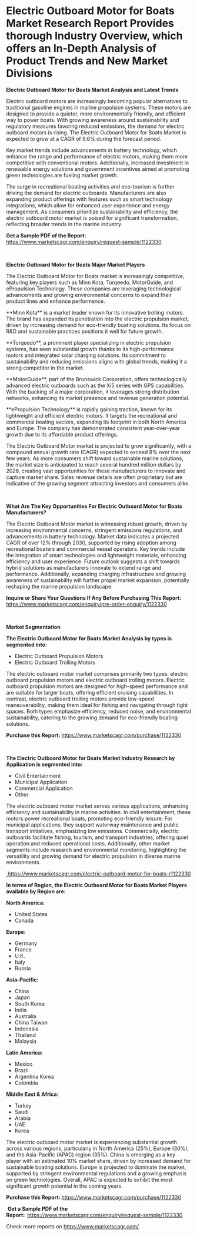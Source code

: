 <p><h1>Electric Outboard Motor for Boats Market Research Report Provides thorough Industry Overview, which offers an In-Depth Analysis of Product Trends and New Market Divisions</h1></p><p><strong>Electric Outboard Motor for Boats Market Analysis and Latest Trends</strong></p>
<p><p>Electric outboard motors are increasingly becoming popular alternatives to traditional gasoline engines in marine propulsion systems. These motors are designed to provide a quieter, more environmentally friendly, and efficient way to power boats. With growing awareness around sustainability and regulatory measures favoring reduced emissions, the demand for electric outboard motors is rising. The Electric Outboard Motor for Boats Market is expected to grow at a CAGR of 9.6% during the forecast period. </p><p>Key market trends include advancements in battery technology, which enhance the range and performance of electric motors, making them more competitive with conventional motors. Additionally, increased investment in renewable energy solutions and government incentives aimed at promoting green technologies are fueling market growth. </p><p>The surge in recreational boating activities and eco-tourism is further driving the demand for electric outboards. Manufacturers are also expanding product offerings with features such as smart technology integrations, which allow for enhanced user experience and energy management. As consumers prioritize sustainability and efficiency, the electric outboard motor market is poised for significant transformation, reflecting broader trends in the marine industry.</p></p>
<p><strong>Get a Sample PDF of the Report:&nbsp;</strong> <a href="https://www.marketscagr.com/enquiry/request-sample/1122330?utm_campaign=1909&utm_medium=2&utm_source=Github&utm_content=ia&utm_term=22022025&utm_id=electric-outboard-motor-for-boats">https://www.marketscagr.com/enquiry/request-sample/1122330</a></p>
<p>&nbsp;</p>
<p><strong>Electric Outboard Motor for Boats Major Market Players</strong></p>
<p><p>The Electric Outboard Motor for Boats market is increasingly competitive, featuring key players such as Minn Kota, Torqeedo, MotorGuide, and ePropulsion Technology. These companies are leveraging technological advancements and growing environmental concerns to expand their product lines and enhance performance.</p><p>**Minn Kota** is a market leader known for its innovative trolling motors. The brand has expanded its penetration into the electric propulsion market, driven by increasing demand for eco-friendly boating solutions. Its focus on R&D and sustainable practices positions it well for future growth.</p><p>**Torqeedo**, a prominent player specializing in electric propulsion systems, has seen substantial growth thanks to its high-performance motors and integrated solar charging solutions. Its commitment to sustainability and reducing emissions aligns with global trends, making it a strong competitor in the market.</p><p>**MotorGuide**, part of the Brunswick Corporation, offers technologically advanced electric outboards such as the Xi5 series with GPS capabilities. With the backing of a major corporation, it leverages strong distribution networks, enhancing its market presence and revenue generation potential.</p><p>**ePropulsion Technology** is rapidly gaining traction, known for its lightweight and efficient electric motors. It targets the recreational and commercial boating sectors, expanding its footprint in both North America and Europe. The company has demonstrated consistent year-over-year growth due to its affordable product offerings.</p><p>The Electric Outboard Motor market is projected to grow significantly, with a compound annual growth rate (CAGR) expected to exceed 8% over the next few years. As more consumers shift toward sustainable marine solutions, the market size is anticipated to reach several hundred million dollars by 2026, creating vast opportunities for these manufacturers to innovate and capture market share. Sales revenue details are often proprietary but are indicative of the growing segment attracting investors and consumers alike.</p></p>
<p>&nbsp;</p>
<p><strong>What Are The Key Opportunities For Electric Outboard Motor for Boats Manufacturers?</strong></p>
<p><p>The Electric Outboard Motor market is witnessing robust growth, driven by increasing environmental concerns, stringent emissions regulations, and advancements in battery technology. Market data indicates a projected CAGR of over 12% through 2030, supported by rising adoption among recreational boaters and commercial vessel operators. Key trends include the integration of smart technologies and lightweight materials, enhancing efficiency and user experience. Future outlook suggests a shift towards hybrid solutions as manufacturers innovate to extend range and performance. Additionally, expanding charging infrastructure and growing awareness of sustainability will further propel market expansion, potentially reshaping the marine propulsion landscape.</p></p>
<p><strong>Inquire or Share Your Questions If Any Before Purchasing This Report:</strong> <a href="https://www.marketscagr.com/enquiry/pre-order-enquiry/1122330?utm_campaign=1909&utm_medium=2&utm_source=Github&utm_content=ia&utm_term=22022025&utm_id=electric-outboard-motor-for-boats">https://www.marketscagr.com/enquiry/pre-order-enquiry/1122330</a></p>
<p>&nbsp;</p>
<p><strong>Market Segmentation</strong></p>
<p><strong>The Electric Outboard Motor for Boats Market Analysis by types is segmented into:</strong></p>
<p><ul><li>Electric Outboard Propulsion Motors</li><li>Electric Outboard Trolling Motors</li></ul></p>
<p><p>The electric outboard motor market comprises primarily two types: electric outboard propulsion motors and electric outboard trolling motors. Electric outboard propulsion motors are designed for high-speed performance and are suitable for larger boats, offering efficient cruising capabilities. In contrast, electric outboard trolling motors provide low-speed maneuverability, making them ideal for fishing and navigating through tight spaces. Both types emphasize efficiency, reduced noise, and environmental sustainability, catering to the growing demand for eco-friendly boating solutions.</p></p>
<p><strong>Purchase this Report:&nbsp;</strong><a href="https://www.marketscagr.com/purchase/1122330?utm_campaign=1909&utm_medium=2&utm_source=Github&utm_content=ia&utm_term=22022025&utm_id=electric-outboard-motor-for-boats">https://www.marketscagr.com/purchase/1122330</a></p>
<p>&nbsp;</p>
<p><strong>The Electric Outboard Motor for Boats Market Industry Research by Application is segmented into:</strong></p>
<p><ul><li>Civil Entertainment</li><li>Municipal Application</li><li>Commercial Application</li><li>Other</li></ul></p>
<p><p>The electric outboard motor market serves various applications, enhancing efficiency and sustainability in marine activities. In civil entertainment, these motors power recreational boats, promoting eco-friendly leisure. For municipal applications, they support waterway maintenance and public transport initiatives, emphasizing low emissions. Commercially, electric outboards facilitate fishing, tourism, and transport industries, offering quiet operation and reduced operational costs. Additionally, other market segments include research and environmental monitoring, highlighting the versatility and growing demand for electric propulsion in diverse marine environments.</p></p>
<p><a href="https://www.marketscagr.com/electric-outboard-motor-for-boats-r1122330?utm_campaign=1909&utm_medium=2&utm_source=Github&utm_content=ia&utm_term=22022025&utm_id=electric-outboard-motor-for-boats">&nbsp;https://www.marketscagr.com/electric-outboard-motor-for-boats-r1122330</a></p>
<p><strong>In terms of Region, the Electric Outboard Motor for Boats Market Players available by Region are:</strong></p>
<p>
    <p> <strong> North America: </strong>
        <ul>
            <li>United States</li>
            <li>Canada</li>
        </ul>
        </p> 
    <p> <strong> Europe: </strong>
        <ul>
            <li>Germany</li>
            <li>France</li>
            <li>U.K.</li>
            <li>Italy</li>
            <li>Russia</li>
        </ul>
        </p> 
    <p> <strong> Asia-Pacific: </strong>
        <ul>
            <li>China</li>
            <li>Japan</li>
            <li>South Korea</li>
            <li>India</li>
            <li>Australia</li>
            <li>China Taiwan</li>
            <li>Indonesia</li>
            <li>Thailand</li>
            <li>Malaysia</li>
        </ul>
        </p> 
    <p> <strong> Latin America: </strong>
        <ul>
            <li>Mexico</li>
            <li>Brazil</li>
            <li>Argentina Korea</li>
            <li>Colombia</li>
        </ul>
        </p> 
    <p> <strong> Middle East & Africa: </strong>
        <ul>
            <li>Turkey</li>
            <li>Saudi</li>
            <li>Arabia</li>
            <li>UAE</li>
            <li>Korea</li>
        </ul>
    </p>
    </p>
<p><p>The electric outboard motor market is experiencing substantial growth across various regions, particularly in North America (25%), Europe (30%), and the Asia-Pacific (APAC) region (35%). China is emerging as a key player with an estimated 10% market share, driven by increased demand for sustainable boating solutions. Europe is projected to dominate the market, supported by stringent environmental regulations and a growing emphasis on green technologies. Overall, APAC is expected to exhibit the most significant growth potential in the coming years.</p></p>
<p><strong>Purchase this Report: </strong><a href="https://www.marketscagr.com/purchase/1122330?utm_campaign=1909&utm_medium=2&utm_source=Github&utm_content=ia&utm_term=22022025&utm_id=electric-outboard-motor-for-boats">https://www.marketscagr.com/purchase/1122330</a></p>
<p>&nbsp;<strong>Get a Sample PDF of the Report:&nbsp;&nbsp;</strong><a href="https://www.marketscagr.com/enquiry/request-sample/1122330?utm_campaign=1909&utm_medium=2&utm_source=Github&utm_content=ia&utm_term=22022025&utm_id=electric-outboard-motor-for-boats">https://www.marketscagr.com/enquiry/request-sample/1122330</a></p>
<p><strong></strong></p>
<p>Check more reports on <a href="https://www.marketscagr.com/?utm_campaign=1909&utm_medium=2&utm_source=Github&utm_content=ia&utm_term=22022025&utm_id=electric-outboard-motor-for-boats">https://www.marketscagr.com/</a></p>